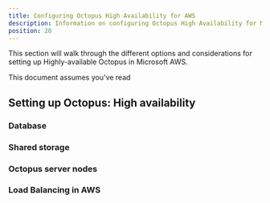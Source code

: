 ```yaml
---
title: Configuring Octopus High Availability for AWS
description: Information on configuring Octopus High Availability for Microsoft Azure.
position: 20
---
```


This section will walk through the different options and considerations for setting up Highly-available Octopus in Microsoft AWS.

This document assumes you've read

## Setting up Octopus: High availability

### Database

### Shared storage

### Octopus server nodes

### Load Balancing in AWS